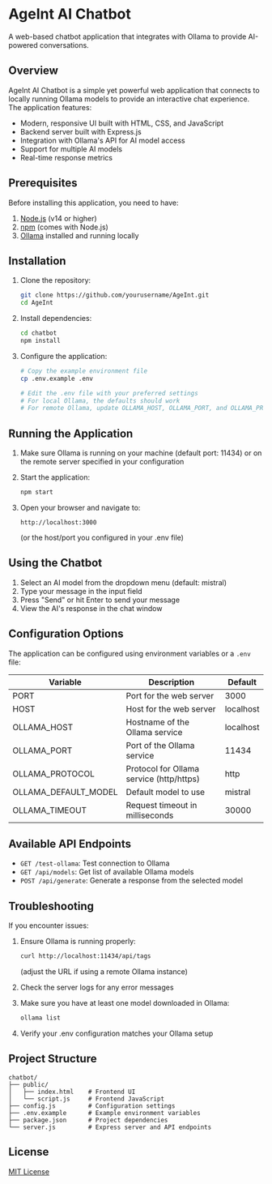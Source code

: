 # AgeInt AI Chatbot

A web-based chatbot application that integrates with Ollama to provide AI-powered conversations.

## Overview

AgeInt AI Chatbot is a simple yet powerful web application that connects to locally running Ollama models to provide an interactive chat experience. The application features:

- Modern, responsive UI built with HTML, CSS, and JavaScript
- Backend server built with Express.js
- Integration with Ollama's API for AI model access
- Support for multiple AI models
- Real-time response metrics

## Prerequisites

Before installing this application, you need to have:

1. [Node.js](https://nodejs.org/) (v14 or higher)
2. [npm](https://www.npmjs.com/) (comes with Node.js)
3. [Ollama](https://ollama.ai/) installed and running locally

## Installation

1. Clone the repository:
   ```bash
   git clone https://github.com/yourusername/AgeInt.git
   cd AgeInt
   ```

2. Install dependencies:
   ```bash
   cd chatbot
   npm install
   ```

3. Configure the application:
   ```bash
   # Copy the example environment file
   cp .env.example .env
   
   # Edit the .env file with your preferred settings
   # For local Ollama, the defaults should work
   # For remote Ollama, update OLLAMA_HOST, OLLAMA_PORT, and OLLAMA_PROTOCOL
   ```

## Running the Application

1. Make sure Ollama is running on your machine (default port: 11434) or on the remote server specified in your configuration

2. Start the application:
   ```bash
   npm start
   ```

3. Open your browser and navigate to:
   ```
   http://localhost:3000
   ```
   (or the host/port you configured in your .env file)

## Using the Chatbot

1. Select an AI model from the dropdown menu (default: mistral)
2. Type your message in the input field
3. Press "Send" or hit Enter to send your message
4. View the AI's response in the chat window

## Configuration Options

The application can be configured using environment variables or a `.env` file:

| Variable | Description | Default |
|----------|-------------|---------|
| PORT | Port for the web server | 3000 |
| HOST | Host for the web server | localhost |
| OLLAMA_HOST | Hostname of the Ollama service | localhost |
| OLLAMA_PORT | Port of the Ollama service | 11434 |
| OLLAMA_PROTOCOL | Protocol for Ollama service (http/https) | http |
| OLLAMA_DEFAULT_MODEL | Default model to use | mistral |
| OLLAMA_TIMEOUT | Request timeout in milliseconds | 30000 |

## Available API Endpoints

- `GET /test-ollama`: Test connection to Ollama
- `GET /api/models`: Get list of available Ollama models
- `POST /api/generate`: Generate a response from the selected model

## Troubleshooting

If you encounter issues:

1. Ensure Ollama is running properly:
   ```bash
   curl http://localhost:11434/api/tags
   ```
   (adjust the URL if using a remote Ollama instance)

2. Check the server logs for any error messages

3. Make sure you have at least one model downloaded in Ollama:
   ```bash
   ollama list
   ```

4. Verify your .env configuration matches your Ollama setup

## Project Structure

```
chatbot/
├── public/
│   ├── index.html    # Frontend UI
│   └── script.js     # Frontend JavaScript
├── config.js         # Configuration settings
├── .env.example      # Example environment variables
├── package.json      # Project dependencies
└── server.js         # Express server and API endpoints
```

## License

[MIT License](LICENSE)
